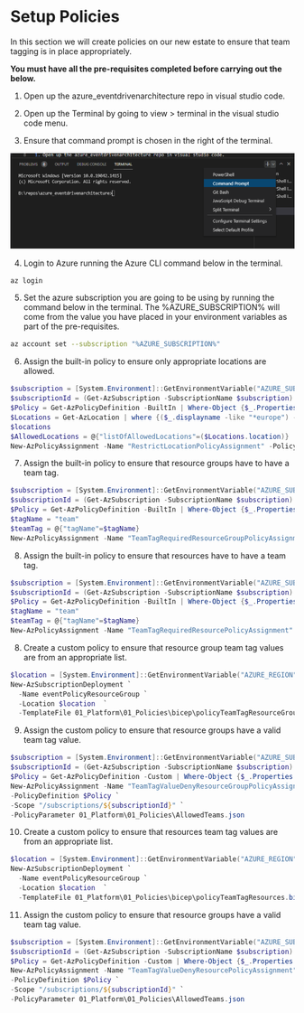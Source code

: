 # Setup Policies

In this section we will create policies on our new estate to ensure that team tagging is in place appropriately.

**You must have all the pre-requisites completed before carrying out the below.**

1. Open up the azure_eventdrivenarchitecture repo in visual studio code.

2. Open up the Terminal by going to view > terminal in the visual studio code menu.

3. Ensure that command prompt is chosen in the right of the terminal.

![Terminal Command Prompt](../../Images/TerminalCommandPrompt.PNG)

4. Login to Azure running the Azure CLI command below in the terminal.

```bash
az login
```

5. Set the azure subscription you are going to be using by running the command below in the terminal. The %AZURE_SUBSCRIPTION% will come from the value you have placed in your environment variables as part of the pre-requisites.

```bash
az account set --subscription "%AZURE_SUBSCRIPTION%"
```

6. Assign the built-in policy to ensure only appropriate locations are allowed.

```ps1
$subscription = [System.Environment]::GetEnvironmentVariable("AZURE_SUBSCRIPTION") 
$subscriptionId = (Get-AzSubscription -SubscriptionName $subscription).id
$Policy = Get-AzPolicyDefinition -BuiltIn | Where-Object {$_.Properties.DisplayName -eq "Allowed locations"}
$Locations = Get-AzLocation | where {($_.displayname -like "*europe") -or ($_.displayname -like "uk*")}
$locations
$AllowedLocations = @{"listOfAllowedLocations"=($Locations.location)}
New-AzPolicyAssignment -Name "RestrictLocationPolicyAssignment" -PolicyDefinition $Policy -Scope "/subscriptions/${subscriptionId}" -PolicyParameterObject $AllowedLocations
```

7. Assign the built-in policy to ensure that resource groups have to have a team tag.

```ps1
$subscription = [System.Environment]::GetEnvironmentVariable("AZURE_SUBSCRIPTION") 
$subscriptionId = (Get-AzSubscription -SubscriptionName $subscription).id
$Policy = Get-AzPolicyDefinition -BuiltIn | Where-Object {$_.Properties.DisplayName -eq "Require a tag on resource groups"}
$tagName = "team"
$teamTag = @{"tagName"=$tagName}
New-AzPolicyAssignment -Name "TeamTagRequiredResourceGroupPolicyAssignment" -PolicyDefinition $Policy -Scope "/subscriptions/${subscriptionId}" -PolicyParameterObject $teamTag
```
8. Assign the built-in policy to ensure that resources have to have a team tag.

```ps1
$subscription = [System.Environment]::GetEnvironmentVariable("AZURE_SUBSCRIPTION") 
$subscriptionId = (Get-AzSubscription -SubscriptionName $subscription).id
$Policy = Get-AzPolicyDefinition -BuiltIn | Where-Object {$_.Properties.DisplayName -eq "Require a tag on resources"}
$tagName = "team"
$teamTag = @{"tagName"=$tagName}
New-AzPolicyAssignment -Name "TeamTagRequiredResourcePolicyAssignment" -PolicyDefinition $Policy -Scope "/subscriptions/${subscriptionId}" -PolicyParameterObject $teamTag
```

8. Create a custom policy to ensure that resource group team tag values are from an appropriate list.

```ps1
$location = [System.Environment]::GetEnvironmentVariable("AZURE_REGION")
New-AzSubscriptionDeployment `
  -Name eventPolicyResourceGroup `
  -Location $location  `
  -TemplateFile 01_Platform\01_Policies\bicep\policyTeamTagResourceGroups.bicep
```

9. Assign the custom policy to ensure that resource groups have a valid team tag value.

```ps1
$subscription = [System.Environment]::GetEnvironmentVariable("AZURE_SUBSCRIPTION") 
$subscriptionId = (Get-AzSubscription -SubscriptionName $subscription).id
$Policy = Get-AzPolicyDefinition -Custom | Where-Object {$_.Properties.DisplayName -eq "Deny deployment of resource group if tag values are not in given list"}
New-AzPolicyAssignment -Name "TeamTagValueDenyResourceGroupPolicyAssignment" `
-PolicyDefinition $Policy `
-Scope "/subscriptions/${subscriptionId}" `
-PolicyParameter 01_Platform\01_Policies\AllowedTeams.json
```

10. Create a custom policy to ensure that resources team tag values are from an appropriate list.

```ps1
$location = [System.Environment]::GetEnvironmentVariable("AZURE_REGION")
New-AzSubscriptionDeployment `
  -Name eventPolicyResourceGroup `
  -Location $location  `
  -TemplateFile 01_Platform\01_Policies\bicep\policyTeamTagResources.bicep
```

11. Assign the custom policy to ensure that resource groups have a valid team tag value.

```ps1
$subscription = [System.Environment]::GetEnvironmentVariable("AZURE_SUBSCRIPTION") 
$subscriptionId = (Get-AzSubscription -SubscriptionName $subscription).id
$Policy = Get-AzPolicyDefinition -Custom | Where-Object {$_.Properties.DisplayName -eq "Deny deployment of resource if tag values are not in given list"}
New-AzPolicyAssignment -Name "TeamTagValueDenyResourcePolicyAssignment" `
-PolicyDefinition $Policy `
-Scope "/subscriptions/${subscriptionId}" `
-PolicyParameter 01_Platform\01_Policies\AllowedTeams.json
```